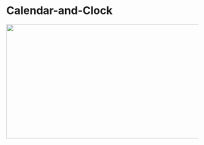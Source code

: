 # Calendar-and-Clock

<img src="https://github.com/Shchuda/Calendar-and-Clock/assets/137898720/4390f307-4b63-42ac-94b8-e0fa5ad73a5b" width="550" height="300" />

